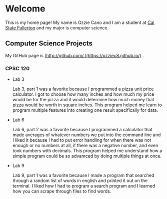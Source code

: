 # Welcome

This is my home page! My name is Ozzie Cano and I am a student at [Cal State Fullerton](http://www.fullerton.edu/) and my major is computer science.

## Computer Science Projects

My GitHub page is [http://github.com/.](https://ozziec8.github.io/) .

### CPSC 120

* Lab 3

    Lab 3, part 1 was a favorite because I programmed a pizza unit price 
    calculator. I got to choose how many inches and how much my price 
    would be for the pizza and it would determine how much money that
    pizza would be worth in square inches. This program helped me 
    learn to program multiple features into creating one result 
    specifically for data.
    
* Lab 6

    Lab 6, part 2 was a favorite because I programmed a calculator
    that made averages of whatever numbers we put into the command line
    and I liked it because I had to put error handling for when there 
    was not enough or no numbers at all, if there was a negative number,
    and even took numbers with decimals. This program helped me 
    understand how a simple program could be so advamced by doing 
    multiple things at once.
    
* Lab 9

    Lab 9, part 1 was a favorite because I made a program that 
    searched through a random list of words in english and printed it
    out on the terminal. I liked how I had to program a search program
    and I learned how you can scrape through files to find words.
